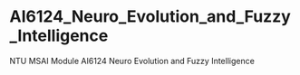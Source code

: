 # AI6124_Neuro_Evolution_and_Fuzzy_Intelligence
NTU MSAI Module AI6124 Neuro Evolution and Fuzzy Intelligence
